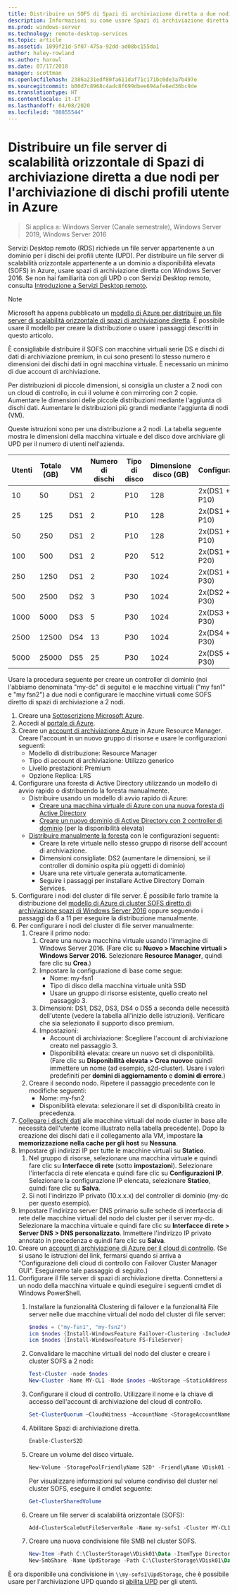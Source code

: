 ```yaml
---
title: Distribuire un SOFS di Spazi di archiviazione diretta a due nodi per l'archiviazione di dischi profili utente in Azure
description: Informazioni su come usare Spazi di archiviazione diretta con Servizi Desktop remoto.
ms.prod: windows-server
ms.technology: remote-desktop-services
ms.topic: article
ms.assetid: 1099f21d-5f07-475a-92dd-ad08bc155da1
author: haley-rowland
ms.author: harowl
ms.date: 07/17/2018
manager: scottman
ms.openlocfilehash: 2386a231edf80fa611daf71c171bc0de3a7b497e
ms.sourcegitcommit: b00d7c8968c4adc8f699dbee694afe6ed36bc9de
ms.translationtype: HT
ms.contentlocale: it-IT
ms.lasthandoff: 04/08/2020
ms.locfileid: "80855544"
---
```

# <a name="deploy-a-two-node-storage-spaces-direct-scale-out-file-server-for-upd-storage-in-azure"></a>Distribuire un file server di scalabilità orizzontale di Spazi di archiviazione diretta a due nodi per l'archiviazione di dischi profili utente in Azure

>Si applica a: Windows Server (Canale semestrale), Windows Server 2019, Windows Server 2016

Servizi Desktop remoto (RDS) richiede un file server appartenente a un dominio per i dischi dei profili utente (UPD). Per distribuire un file server di scalabilità orizzontale appartenente a un dominio a disponibilità elevata (SOFS) in Azure, usare spazi di archiviazione diretta con Windows Server 2016. Se non hai familiarità con gli UPD o con Servizi Desktop remoto, consulta [Introduzione a Servizi Desktop remoto](welcome-to-rds.md).

> [!NOTE] 
> Microsoft ha appena pubblicato un [modello di Azure per distribuire un file server di scalabilità orizzontale di spazi di archiviazione diretta](https://azure.microsoft.com/documentation/templates/301-storage-spaces-direct/). È possibile usare il modello per creare la distribuzione o usare i passaggi descritti in questo articolo. 

È consigliabile distribuire il SOFS con macchine virtuali serie DS e dischi di dati di archiviazione premium, in cui sono presenti lo stesso numero e dimensioni dei dischi dati in ogni macchina virtuale. È necessario un minimo di due account di archiviazione. 

Per distribuzioni di piccole dimensioni, si consiglia un cluster a 2 nodi con un cloud di controllo, in cui il volume è con mirroring con 2 copie. Aumentare le dimensioni delle piccole distribuzioni mediante l'aggiunta di dischi dati. Aumentare le distribuzioni più grandi mediante l'aggiunta di nodi (VM). 

Queste istruzioni sono per una distribuzione a 2 nodi. La tabella seguente mostra le dimensioni della macchina virtuale e del disco dove archiviare gli UPD per il numero di utenti nell'azienda. 

| Utenti | Totale (GB) | VM | Numero di dischi | Tipo di disco | Dimensione disco (GB) | Configurazione   |
|-------|------------|----|---------|-----------|----------------|-----------------|
| 10    | 50         | DS1 | 2       | P10       | 128            | 2x(DS1 + 2 P10)  |
| 25    | 125        | DS1 | 2       | P10       | 128            | 2x(DS1 + 2 P10)  |
| 50    | 250        | DS1 | 2       | P10       | 128            | 2x(DS1 + 2 P10)  |
| 100   | 500        | DS1 | 2       | P20       | 512            | 2x(DS1 + 2 P20)  |
| 250   | 1250       | DS1 | 2       | P30       | 1024           | 2x(DS1 + 2 P30)  |
| 500   | 2500       | DS2 | 3       | P30       | 1024           | 2x(DS2 + 3 P30)  |
| 1000  | 5000       | DS3 | 5       | P30       | 1024           | 2x(DS3 + 5 P30)  |
| 2500  | 12500      | DS4 | 13      | P30       | 1024           | 2x(DS4 + 13 P30) |
| 5000  | 25000      | DS5 | 25      | P30       | 1024           | 2x(DS5 + 25 P30) | 

Usare la procedura seguente per creare un controller di dominio (noi l'abbiamo denominata "my-dc" di seguito) e le macchine virtuali ("my fsn1" e "my fsn2") a due nodi e configurare le macchine virtuali come SOFS diretto di spazi di archiviazione a 2 nodi.

1. Creare una [Sottoscrizione Microsoft Azure](https://azure.microsoft.com).
2. Accedi al [portale di Azure](https://ms.portal.azure.com).
3. Creare un [account di archiviazione Azure](https://azure.microsoft.com/documentation/articles/storage-create-storage-account/#create-a-storage-account) in Azure Resource Manager. Creare l'account in un nuovo gruppo di risorse e usare le configurazioni seguenti:
   - Modello di distribuzione: Resource Manager
   - Tipo di account di archiviazione: Utilizzo generico
   - Livello prestazioni: Premium
   - Opzione Replica: LRS
4. Configurare una foresta di Active Directory utilizzando un modello di avvio rapido o distribuendo la foresta manualmente. 
   - Distribuire usando un modello di avvio rapido di Azure:
      - [Creare una macchina virtuale di Azure con una nuova foresta di Active Directory](https://azure.microsoft.com/documentation/templates/active-directory-new-domain/)
      - [Creare un nuovo dominio di Active Directory con 2 controller di dominio](https://azure.microsoft.com/documentation/templates/active-directory-new-domain-ha-2-dc/) (per la disponibilità elevata)
   - [Distribuire manualmente la foresta](https://azure.microsoft.com/documentation/articles/active-directory-new-forest-virtual-machine/) con le configurazioni seguenti:
      - Creare la rete virtuale nello stesso gruppo di risorse dell'account di archiviazione.
      - Dimensioni consigliate: DS2 (aumentare le dimensioni, se il controller di dominio ospita più oggetti di dominio)
      - Usare una rete virtuale generata automaticamente.
      - Seguire i passaggi per installare Active Directory Domain Services.
5. Configurare i nodi del cluster di file server. È possibile farlo tramite la distribuzione del [modello di Azure di cluster SOFS diretto di archiviazione spazi di Windows Server 2016](https://azure.microsoft.com/resources/templates/301-storage-spaces-direct/) oppure seguendo i passaggi da 6 a 11 per eseguire la distribuzione manualmente.
6. Per configurare i nodi del cluster di file server manualmente:
   1. Creare il primo nodo: 
      1. Creare una nuova macchina virtuale usando l'immagine di Windows Server 2016. (Fare clic su **Nuovo > Macchine virtuali > Windows Server 2016.** Selezionare **Resource Manager**, quindi fare clic su **Crea**.)
      2. Impostare la configurazione di base come segue:
         - Nome: my-fsn1
         - Tipo di disco della macchina virtuale unità SSD
         - Usare un gruppo di risorse esistente, quello creato nel passaggio 3. 
      3. Dimensioni: DS1, DS2, DS3, DS4 o DS5 a seconda delle necessità dell'utente (vedere la tabella all'inizio delle istruzioni). Verificare che sia selezionato il supporto disco premium.
      4. Impostazioni: 
         - Account di archiviazione: Scegliere l'account di archiviazione creato nel passaggio 3.
         - Disponibilità elevata: creare un nuovo set di disponibilità. (Fare clic su **Disponibilità elevata > Crea nuovo**e quindi immettere un nome (ad esempio, s2d-cluster). Usare i valori predefiniti per **domini di aggiornamento** e **domini di errore**.)
   2. Creare il secondo nodo. Ripetere il passaggio precedente con le modifiche seguenti:
      - Nome: my-fsn2
      - Disponibilità elevata: selezionare il set di disponibilità creato in precedenza.  
7. [Collegare i dischi dati](https://azure.microsoft.com/documentation/articles/virtual-machines-windows-attach-disk-portal/) alle macchine virtuali del nodo cluster in base alle necessità dell'utente (come illustrato nella tabella precedente). Dopo la creazione dei dischi dati e il collegamento alla VM, impostare **la memorizzazione nella cache per gli host** su **Nessuna**.
8. Impostare gli indirizzi IP per tutte le macchine virtuali su **Statico**. 
   1. Nel gruppo di risorse, selezionare una macchina virtuale e quindi fare clic su **Interfacce di rete** (sotto **impostazioni**). Selezionare l'interfaccia di rete elencata e quindi fare clic su **Configurazioni IP**. Selezionare la configurazione IP elencata, selezionare **Statico**, quindi fare clic su **Salva**.
   2. Si noti l'indirizzo IP privato (10.x.x.x) del controller di dominio (my-dc per questo esempio).
9. Impostare l'indirizzo server DNS primario sulle schede di interfaccia di rete delle macchine virtuali del nodo del cluster per il server my-dc. Selezionare la macchina virtuale e quindi fare clic su **Interfacce di rete > Server DNS > DNS personalizzato**. Immettere l'indirizzo IP privato annotato in precedenza e quindi fare clic su **Salva**.
10. Creare un [account di archiviazione di Azure per il cloud di controllo](https://docs.microsoft.com/windows-server/failover-clustering/deploy-cloud-witness). (Se si usano le istruzioni del link, fermarsi quando si arriva a "Configurazione deli cloud di controllo con Failover Cluster Manager GUI". Eseguiremo tale passaggio di seguito.)
11. Configurare il file server di spazi di archiviazione diretta. Connettersi a un nodo della macchina virtuale e quindi eseguire i seguenti cmdlet di Windows PowerShell.
    1. Installare la funzionalità Clustering di failover e la funzionalità File server nelle due macchine virtuali del nodo del cluster di file server:

       ```powershell
       $nodes = ("my-fsn1", "my-fsn2")
       icm $nodes {Install-WindowsFeature Failover-Clustering -IncludeAllSubFeature -IncludeManagementTools} 
       icm $nodes {Install-WindowsFeature FS-FileServer} 
       ```
    2. Convalidare le macchine virtuali del nodo del cluster e creare i cluster SOFS a 2 nodi:

       ```powershell
       Test-Cluster -node $nodes
       New-Cluster -Name MY-CL1 -Node $nodes –NoStorage –StaticAddress [new address within your addr space]
       ``` 
    3. Configurare il cloud di controllo. Utilizzare il nome e la chiave di accesso dell'account di archiviazione del cloud di controllo.

       ```powershell
       Set-ClusterQuorum –CloudWitness –AccountName <StorageAccountName> -AccessKey <StorageAccountAccessKey> 
       ```
    4. Abilitare Spazi di archiviazione diretta.

       ```powershell
       Enable-ClusterS2D 
       ```
      
    5. Creare un volume del disco virtuale.

       ```powershell
       New-Volume -StoragePoolFriendlyName S2D* -FriendlyName VDisk01 -FileSystem CSVFS_REFS -Size 120GB 
       ```
       Per visualizzare informazioni sul volume condiviso del cluster nel cluster SOFS, eseguire il cmdlet seguente:

       ```powershell
       Get-ClusterSharedVolume
       ```
   
    6. Creare un file server di scalabilità orizzontale (SOFS):

       ```powershell
       Add-ClusterScaleOutFileServerRole -Name my-sofs1 -Cluster MY-CL1
       ```

    7. Creare una nuova condivisione file SMB nel cluster SOFS.

       ```powershell
       New-Item -Path C:\ClusterStorage\VDisk01\Data -ItemType Directory
       New-SmbShare -Name UpdStorage -Path C:\ClusterStorage\VDisk01\Data
       ```

È ora disponibile una condivisione in `\\my-sofs1\UpdStorage`, che è possibile usare per l'archiviazione UPD quando si [abilita UPD](https://social.technet.microsoft.com/wiki/contents/articles/15304.installing-and-configuring-user-profile-disks-upd-in-windows-server-2012.aspx) per gli utenti. 
